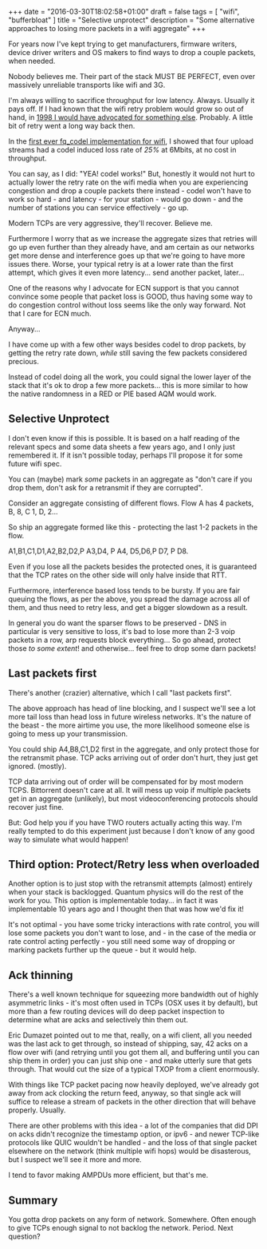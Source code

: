 +++
date = "2016-03-30T18:02:58+01:00"
draft = false
tags = [ "wifi", "bufferbloat" ]
title = "Selective unprotect"
description = "Some alternative approaches to losing more packets in a wifi aggregate"
+++

For years now I've kept trying to get manufacturers, firmware writers,
device driver writers and OS makers to find ways to drop a couple
packets, when needed.

Nobody believes me. Their part of the stack MUST BE PERFECT, even over
massively unreliable transports like wifi and 3G.

I'm always willing to sacrifice throughput for low latency. Always.
Usually it pays off. If I had known that the wifi retry problem would
grow so out of hand, in [1998 I would have advocated for something else](http://www.rage.net).
Probably. A little bit of retry went a long way back then.

In the
[first ever fq_codel implementation for wifi](/post/fq_codel_on_ath10k), I
showed that four upload streams had a codel induced loss rate of *25%*
at 6Mbits, at no cost in throughput.

You can say, as I did: "YEA! codel works!" But, honestly it would not
hurt to actually lower the retry rate on the wifi media when you are
experiencing congestion and drop a couple packets there instead - codel
won't have to work so hard - and latency - for your station - would go
down - and the number of stations you can service effectively - go up.

Modern TCPs are very aggressive, they'll recover. Believe me.

Furthermore I worry that as we increase the aggregate sizes that retries
will go up even further than they already have, and am certain as our
networks get more dense and interference goes up that we're going to
have more issues there. Worse, your typical retry is at a lower rate
than the first attempt, which gives it even more latency... send another
packet, later...

One of the reasons why I advocate for ECN support is that you cannot
convince some people that packet loss is GOOD, thus having some way to
do congestion control without loss seems like the only way forward. Not
that I care for ECN much.

Anyway...

I have come up with a few other ways besides codel to drop packets, by
getting the retry rate down, *while* still saving the few packets
considered precious.

Instead of codel doing all the work, you could signal the lower layer of
the stack that it's ok to drop a few more packets... this is more
similar to how the native randomness in a RED or PIE based AQM would work.

## Selective Unprotect

I don't even know if this is possible. It is based on a half reading of
the relevant specs and some data sheets a few years ago, and I only just
remembered it. If it isn't possible today, perhaps I'll propose it for
some future wifi spec.

You can (maybe) mark *some* packets in an aggregate as "don't care if you
drop them, don't ask for a retransmit if they are corrupted".

Consider an aggregate consisting of different flows. Flow A has 4
packets, B, 8, C 1, D, 2...

So ship an aggregate formed like this - protecting the last 1-2 packets
in the flow.

A1,B1,C1,D1,A2,B2,D2,P A3,D4, P A4, D5,D6,P D7, P D8.

Even if you lose all the packets besides the protected ones, it is
guaranteed that the TCP rates on the other side will only halve inside
that RTT.

Furthermore, interference based loss tends to be bursty. If you are fair
queuing the flows, as per the above, you spread the damage across all of
them, and thus need to retry less, and get a bigger slowdown as a result.

In general you do want the sparser flows to be preserved - DNS in
particular is very sensitive to loss, it's bad to lose more than 2-3
voip packets in a row, arp requests block everything... So go ahead,
protect those *to some extent*! and otherwise... feel free to drop some
darn packets!

## Last packets first

There's another (crazier) alternative, which I call "last packets first".

The above approach has head of line blocking, and I suspect we'll see a
lot more tail loss than head loss in future wireless networks. It's the
nature of the beast - the more airtime you use, the more likelihood
someone else is going to mess up your transmission.

You could ship A4,B8,C1,D2 first in the aggregate, and only protect
those for the retransmit phase. TCP acks arriving out of order don't
hurt, they just get ignored. (mostly).

TCP data arriving out of order will be compensated for by most modern
TCPS. Bittorrent doesn't care at all. It will mess up voip if multiple
packets get in an aggregate (unlikely), but most videoconferencing
protocols should recover just fine.

But: God help you if you have TWO routers actually acting this way. I'm
really tempted to do this experiment just because I don't know of any
good way to simulate what would happen!

## Third option: Protect/Retry less when overloaded

Another option is to just stop with the retransmit attempts (almost)
entirely when your stack is backlogged. Quantum physics will do the rest
of the work for you. This option is implementable today... in fact it
was implementable 10 years ago and I thought then that was how we'd fix
it!

It's not optimal - you have some tricky interactions with rate control,
you will lose some packets you don't want to lose, and - in the case of
the media or rate control acting perfectly - you still need some way of
dropping or marking packets further up the queue - but it would help.

## Ack thinning

There's a well known technique for squeezing more bandwidth out of
highly asymmetric links - it's most often used in TCPs (OSX uses it by
default), but more than a few routing devices will do deep packet
inspection to determine what are acks and selectively thin them out.

Eric Dumazet pointed out to me that, really, on a wifi client, all you
needed was the last ack to get through, so instead of shipping, say, 42 acks
on a flow over wifi (and retrying until you got them all, and buffering
until you can ship them in order) you can just ship one - and make utterly
sure that gets through. That would cut the size of a typical TXOP from a
client enormously.

With things like TCP packet pacing now heavily deployed, we've already
got away from ack clocking the return feed, anyway, so that single ack
will suffice to release a stream of packets in the other direction that
will behave properly. Usually.

There are other problems with this idea - a lot of the companies that
did DPI on acks didn't recognize the timestamp option, or ipv6 - and
newer TCP-like protocols like QUIC wouldn't be handled - and the loss of
that single packet elsewhere on the network (think multiple wifi hops)
would be disasterous, but I suspect we'll see it more and more.

I tend to favor making AMPDUs more efficient, but that's me.

## Summary

You gotta drop packets on any form of network. Somewhere. Often enough
to give TCPs enough signal to not backlog the network. Period. Next
question?
